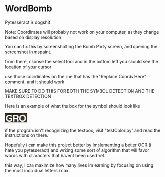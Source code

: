 # WordBomb
Pytesseract is dogshit

Note: Coordinates will probably not work on your computer, as they change based on display resolution

  You can fix this by screenshotting the Bomb Party screen, and opening the screenshot in mspaint.
  
  from there, choose the select tool and in the bottom left you should see the location of your cursor
  
  use those coordinates on the line that has the "Replace Coords Here" comment, and it should work
  
  <bold>MAKE SURE TO DO THIS FOR BOTH THE SYMBOL DETECTION AND THE TEXTBOX DETECTION</bold>
  
  
  Here is an example of what the box for the symbol should look like
  
  ![An example of the proper symbol screenshot](images/readme_symbol.png)

if the program isn't recognizing the textbox, visit "testColor.py" and read the instructions on there.


Hopefully i can make this project better by implementing a better OCR (i hate you pytesseract) and writing some sort of algorithm that will favor words with characters that havent been used yet. 

this way, i can maximize how many lives im earning by focusing on using the most individual letters i can

